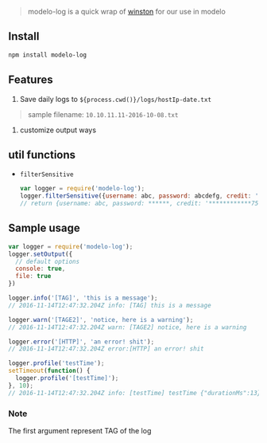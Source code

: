 > modelo-log is a quick wrap of [winston](https://github.com/winstonjs/winston) for our use in modelo

## Install

```bash
npm install modelo-log
```

## Features

1. Save daily logs to `${process.cwd()}/logs/hostIp-date.txt`

  > sample filename: `10.10.11.11-2016-10-08.txt`

1. customize output ways

## util functions

- `filterSensitive`

  ```js
  var logger = require('modelo-log');
  logger.filterSensitive({username: abc, password: abcdefg, credit: '4564188001337578'})
  // return {username: abc, password: ******, credit: '************7578'}
  ```

## Sample usage

```js
var logger = require('modelo-log');
logger.setOutput({
  // default options
  console: true,
  file: true
})

logger.info('[TAG]', 'this is a message');
// 2016-11-14T12:47:32.204Z info: [TAG] this is a message

logger.warn('[TAGE2]', 'notice, here is a warning');
// 2016-11-14T12:47:32.204Z warn: [TAGE2] notice, here is a warning

logger.error('[HTTP]', 'an error! shit');
// 2016-11-14T12:47:32.204Z error:[HTTP] an error! shit

logger.profile('testTime');
setTimeout(function() {
  logger.profile('[testTime]');
}, 10);
// 2016-11-14T12:47:32.204Z info: [testTime] testTime {"durationMs":13}
```

### Note
The first argument represent TAG of the log